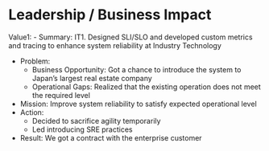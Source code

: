 # Leadership / Business Impact

Value1: - Summary: IT1. Designed SLI/SLO and developed custom metrics and tracing to enhance system reliability at Industry Technology
- Problem:
  - Business Opportunity: Got a chance to introduce the system to Japan’s largest real estate company
  - Operational Gaps: Realized that the existing operation does not meet the required level
- Mission: Improve system reliability to satisfy expected operational level
- Action:
  - Decided to sacrifice agility temporarily
  - Led introducing SRE practices
- Result: We got a contract with the enterprise customer